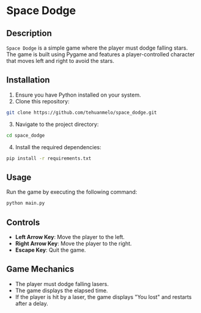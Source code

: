 # Space Dodge

## Description
`Space Dodge` is a simple game where the player must dodge falling stars. The game is built using Pygame and features a player-controlled character that moves left and right to avoid the stars.

## Installation
1. Ensure you have Python installed on your system.
2. Clone this repository:
```sh
git clone https://github.com/tehuanmelo/space_dodge.git
```
3. Navigate to the project directory:
```sh
cd space_dodge
```
4. Install the required dependencies:
```sh
pip install -r requirements.txt
```

## Usage

Run the game by executing the following command:
```sh
python main.py
```

## Controls
- **Left Arrow Key**: Move the player to the left.
- **Right Arrow Key**: Move the player to the right.
- **Escape Key**: Quit the game.

## Game Mechanics
- The player must dodge falling lasers.
- The game displays the elapsed time.
- If the player is hit by a laser, the game displays "You lost" and restarts after a delay.



